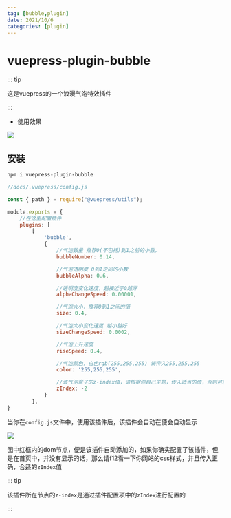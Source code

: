 ```yaml
---
tag: [bubble,plugin]
date: 2021/10/6
categories: [plugin]
---
```




# vuepress-plugin-bubble

::: tip

这是vuepress的一个浪漫气泡特效插件

:::

- 使用效果

![](https://picture.xcye.xyz/image-20211122002556797.png?x-oss-process=style/pictureProcess1)





## 安装

```sh
npm i vuepress-plugin-bubble
```

```js
//docs/.vuepress/config.js

const { path } = require("@vuepress/utils");

module.exports = {
    //在这里配置插件
    plugins: [
        [
            'bubble',
            {
                //气泡数量 推荐0(不包括)到1之前的小数，
                bubbleNumber: 0.14,

                //气泡透明度 0到1之间的小数
                bubbleAlpha: 0.6,

                //透明度变化速度，越接近于0越好
                alphaChangeSpeed: 0.00001,

                //气泡大小，推荐0到1之间的值
                size: 0.4,

                //气泡大小变化速度 越小越好
                sizeChangeSpeed: 0.0002,

                //气泡上升速度
                riseSpeed: 0.4,

                //气泡颜色，白色rgb(255,255,255) 请传入255,255,255
                color: '255,255,255',

                //该气泡盒子的z-index值，请根据你自己主题，传入适当的值，否则可能不会显示
                zIndex: -2
            }
        ],
}
```





当你在`config.js`文件中，使用该插件后，该插件会自动在便会自动显示

![](https://picture.xcye.xyz/image-20211122003330518.png?x-oss-process=style/pictureProcess1)



图中红框内的dom节点，便是该插件自动添加的，如果你确实配置了该插件，但是在首页中，并没有显示的话，那么请f12看一下你网站的css样式，并且传入正确，合适的`zIndex`值



::: tip

该插件所在节点的`z-index`是通过插件配置项中的`zIndex`进行配置的

:::



